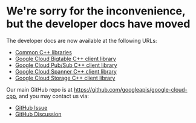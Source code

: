 # We're sorry for the inconvenience, but the developer docs have moved

The developer docs are now available at the following URLs:

* [Common C++ libraries](https://googleapis.dev/cpp/google-cloud-common/latest/)
* [Google Cloud Bigtable C++ client library](https://googleapis.dev/cpp/google-cloud-bigtable/latest/)
* [Google Cloud Pub/Sub C++ client library](https://googleapis.dev/cpp/google-cloud-pubsub/latest/)
* [Google Cloud Spanner C++ client library](https://googleapis.dev/cpp/google-cloud-spanner/latest/)
* [Google Cloud Storage C++ client library](https://googleapis.dev/cpp/google-cloud-storage/latest/)

Our main GitHub repo is at https://github.com/googleapis/google-cloud-cpp, and
you may contact us via:

* [GitHub Issue](https://github.com/googleapis/google-cloud-cpp/issues/new/choose)
* [GitHub Discussion](https://github.com/googleapis/google-cloud-cpp/discussions)
